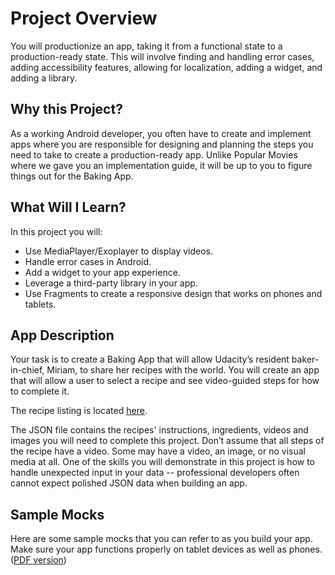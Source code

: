 # Project Overview
You will productionize an app, taking it from a functional state to a production-ready state. This will involve finding and handling error cases, adding accessibility features, allowing for localization, adding a widget, and adding a library.

## Why this Project?

As a working Android developer, you often have to create and implement apps where you are responsible for designing and planning the steps you need to take to create a production-ready app. Unlike Popular Movies where we gave you an implementation guide, it will be up to you to figure things out for the Baking App.

## What Will I Learn?

In this project you will:
*	Use MediaPlayer/Exoplayer to display videos.
*	Handle error cases in Android.
*	Add a widget to your app experience.
*	Leverage a third-party library in your app.
*	Use Fragments to create a responsive design that works on phones and tablets.

## App Description

Your task is to create a Baking App that will allow Udacity’s resident baker-in-chief, Miriam, to share her recipes with the world. You will create an app that will allow a user to select a recipe and see video-guided steps for how to complete it.

The recipe listing is located [here](http://go.udacity.com/android-baking-app-json).

The JSON file contains the recipes' instructions, ingredients, videos and images you will need to complete this project. Don’t assume that all steps of the recipe have a video. Some may have a video, an image, or no visual media at all.
One of the skills you will demonstrate in this project is how to handle unexpected input in your data -- professional developers often cannot expect polished JSON data when building an app.

## Sample Mocks

Here are some sample mocks that you can refer to as you build your app. Make sure your app functions properly on tablet devices as well as phones. ([PDF version](https://go.udacity.com/android-baking-app-mocks-pdf))
